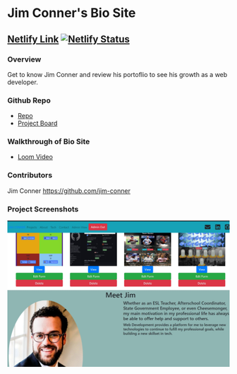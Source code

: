 # Jim Conner's Bio Site

## [Netlify Link](https://jim-conner.netlify.app/) [![Netlify Status](https://api.netlify.com/api/v1/badges/1b4bfa03-03a1-4e40-ab79-f85ffed56070/deploy-status)](https://app.netlify.com/sites/jim-conner/deploys)

### Overview
Get to know Jim Conner and review his portoflio to see his growth as a web developer.

### Github Repo
- [Repo](https://github.com/jim-conner/personal-bio-react)
- [Project Board](https://github.com/jim-conner/personal-bio-site/projects/1)

### Walkthrough of Bio Site
- [Loom Video](https://www.loom.com/share/5736cdb1549542038be85ce97f43938e)

### Contributors
Jim Conner https://github.com/jim-conner

### Project Screenshots
![Bio Screenshot](https://github.com/jim-conner/personal-bio-react/blob/main/public/bio_screenshot.jpg)
